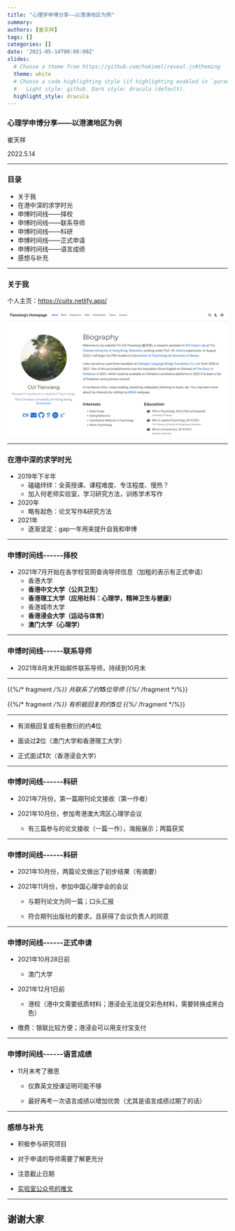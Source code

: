 ```yaml
---
title: "心理学申博分享——以港澳地区为例"
summary: 
authors: [崔天祥]
tags: []
categories: []
date: '2021-05-14T00:00:00Z'
slides:
  # Choose a theme from https://github.com/hakimel/reveal.js#theming
  theme: white
  # Choose a code highlighting style (if highlighting enabled in `params.toml`)
  #   Light style: github. Dark style: dracula (default).
  highlight_style: dracula
---
```


### 心理学申博分享——以港澳地区为例


崔天祥

2022.5.14

---

### 目录

- 关于我
- 在港中深的求学时光
- 申博时间线——择校
- 申博时间线——联系导师
- 申博时间线——科研
- 申博时间线——正式申请
- 申博时间线——语言成绩
- 感想与补充

---

### 关于我

个人主页：https://cuitx.netlify.app/

![image](homepage-about.png)

---

### 在港中深的求学时光

- 2019年下半年
  - 磕磕绊绊：全英授课、课程难度、专注程度、慢热？
  - 加入何老师实验室，学习研究方法，训练学术写作
- 2020年
  - 略有起色：论文写作&研究方法
- 2021年
  - 逐渐坚定：gap一年用来提升自我和申博

---

### 申博时间线------择校

- 2021年7月开始在各学校官网查询导师信息（加粗的表示有正式申请）
  - 香港大学
  - **香港中文大学（公共卫生）**
  - **香港理工大学（应用社科：心理学，精神卫生与健康）**
  - 香港城市大学
  - **香港浸会大学（运动与体育）**
  - **澳门大学（心理学）**

---

### 申博时间线------联系导师

- 2021年8月末开始邮件联系导师，持续到10月末

---

{{%/* fragment */%}} 共联系了约**15**位导师 {{%/* /fragment */%}}

{{%/* fragment */%}} 有积极回复的约**5**位 {{%/* /fragment */%}}

---

  - 有消极回复或有些敷衍的约**4**位

  - 面谈过**2**位（澳门大学和香港理工大学）

  - 正式面试**1**次（香港浸会大学）

---

### 申博时间线------科研


- 2021年7月份，第一篇期刊论文接收（第一作者）

- 2021年10月份，参加粤港澳大湾区心理学会议
  
  - 有三篇参与的论文接收（一篇一作），海报展示；两篇获奖

---

### 申博时间线------科研


- 2021年10月份，两篇论文做出了初步结果（有摘要）

- 2021年11月份，参加中国心理学会的会议

  - 与期刊论文为同一篇；口头汇报
 
  - 符合期刊出版社的要求，且获得了会议负责人的同意

---

### 申博时间线------正式申请

- 2021年10月28日前

  - 澳门大学

- 2021年12月1日前

  - 港校（港中文需要纸质材料；港浸会无法提交彩色材料，需要转换成黑白色）

- 缴费：银联比较方便；港浸会可以用支付宝支付

---

### 申博时间线------语言成绩

- 11月末考了雅思

  - 仅靠英文授课证明可能不够

  - 最好再考一次语言成绩以增加优势（尤其是语言成绩过期了的话）

---

### 感想与补充

- 积极参与研究项目

- 对于申请的导师需要了解更充分

- 注意截止日期

- [实验室公众号的推文](https://mp.weixin.qq.com/s/VuNvgwQ_eGvYmqNe4zsPtQ)

---

## 谢谢大家
